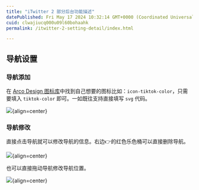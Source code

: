 ```yaml
---
title: "iTwitter 2 部分后台功能描述"
datePublished: Fri May 17 2024 10:32:14 GMT+0000 (Coordinated Universal Time)
cuid: clwajiucq000u09l60bohaahk
permalink: /itwitter-2-setting-detail/index.html

---
```


## 导航设置

### 导航添加

在 [Arco Design 图标库](https://arco.design/vue/component/icon)中找到自己想要的图标比如：`icon-tiktok-color`，只需要填入 `tiktok-color` 即可。一如既往支持直接填写 `svg` 代码。

![](https://cdn.hashnode.com/res/hashnode/image/upload/v1715941591835/103add4e-7337-4780-abe9-dea438544860.gif){align=center}

### 导航修改

直接点击导航就可以修改导航的信息。右边👉的红色乐色桶可以直接删除导航。

![](https://cdn.hashnode.com/res/hashnode/image/upload/v1715941719955/80726d81-b08a-40f3-8719-f5a0034d9ed2.gif){align=center}

也可以直接拖动导航修改导航位置。

![](https://cdn.hashnode.com/res/hashnode/image/upload/v1715941882461/d4ec6261-8436-40d1-a900-d686eedef0b2.gif){align=center}